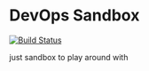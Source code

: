# DevOps Sandbox

[![Build Status](https://travis-ci.org/indmind/DevOps-ing-Sandbox.svg?branch=master)](https://travis-ci.org/indmind/DevOps-ing-Sandbox)

just sandbox to play around with
